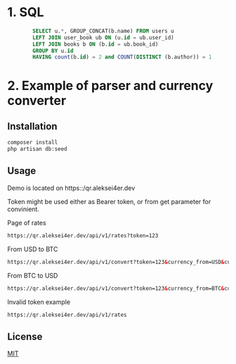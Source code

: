 # 1. SQL

```sql
        SELECT u.*, GROUP_CONCAT(b.name) FROM users u 
        LEFT JOIN user_book ub ON (u.id = ub.user_id)
        LEFT JOIN books b ON (b.id = ub.book_id)
        GROUP BY u.id
        HAVING count(b.id) = 2 and COUNT(DISTINCT (b.author)) = 1
```


# 2. Example of parser and currency converter



## Installation


```bash
composer install
php artisan db:seed

```

## Usage

Demo is located on https::/qr.aleksei4er.dev

Token might be used either as Bearer token, or from get parameter for convinient.

Page of rates

```html
https://qr.aleksei4er.dev/api/v1/rates?token=123
```

From USD to BTC

```html
https://qr.aleksei4er.dev/api/v1/convert?token=123&currency_from=USD&currency_to=BTC&value=44

```

From BTC to USD
```html
https://qr.aleksei4er.dev/api/v1/convert?token=123&currency_from=BTC&currency_to=USD&value=0.2
```

Invalid token example
```html
https://qr.aleksei4er.dev/api/v1/rates
```


## License
[MIT](https://choosealicense.com/licenses/mit/)

